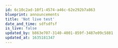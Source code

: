```yaml
---
id: 6c10c2ad-10f1-4574-a46c-62e292b7a863
blueprint: announcements
title: 'Not live test'
date_and_time: sdfsdfsf
is_live: false
updated_by: b863e707-3140-4001-859f-3487e09c5881
updated_at: 1635181347
---
```

